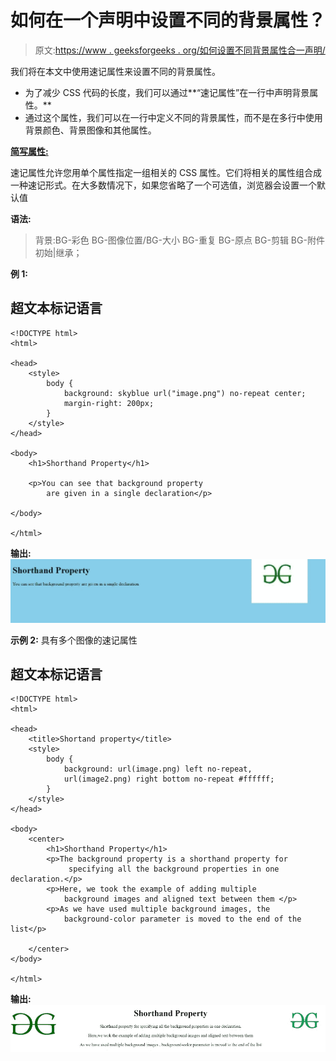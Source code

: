 # 如何在一个声明中设置不同的背景属性？

> 原文:[https://www . geeksforgeeks . org/如何设置不同背景属性合一声明/](https://www.geeksforgeeks.org/how-to-set-different-background-properties-in-one-declaration/)

我们将在本文中使用速记属性来设置不同的背景属性。

*   为了减少 CSS 代码的长度，我们可以通过**“速记属性”在一行中声明背景属性。**
*   通过这个属性，我们可以在一行中定义不同的背景属性，而不是在多行中使用背景颜色、背景图像和其他属性。

**[简写属性:](https://www.geeksforgeeks.org/css-shorthand-properties/)**

速记属性允许您用单个属性指定一组相关的 CSS 属性。它们将相关的属性组合成一种速记形式。在大多数情况下，如果您省略了一个可选值，浏览器会设置一个默认值

**语法:**

> 背景:BG-彩色 BG-图像位置/BG-大小 BG-重复 BG-原点 BG-剪辑 BG-附件初始|继承；

**例 1:**

## 超文本标记语言

```
<!DOCTYPE html>
<html>

<head>
    <style>
        body {
            background: skyblue url("image.png") no-repeat center;
            margin-right: 200px;
        }
    </style>
</head>

<body>
    <h1>Shorthand Property</h1>

    <p>You can see that background property 
        are given in a single declaration</p>

</body>

</html>
```

**输出:**
![](img/a681ba3e030e2b7c3a50c00c07ee2530.png)

**示例 2:** 具有多个图像的速记属性

## 超文本标记语言

```
<!DOCTYPE html>
<html>

<head>
    <title>Shortand property</title>
    <style>
        body {
            background: url(image.png) left no-repeat,
            url(image2.png) right bottom no-repeat #ffffff;
        }
    </style>
</head>

<body>
    <center>
        <h1>Shorthand Property</h1>
        <p>The background property is a shorthand property for
             specifying all the background properties in one declaration.</p>
        <p>Here, we took the example of adding multiple 
            background images and aligned text between them </p>
        <p>As we have used multiple background images, the 
            background-color parameter is moved to the end of the list</p>

    </center>
</body>

</html>
```

**输出:** ![](img/14a3baa886e480bd941636f2beeefcde.png)